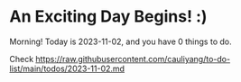 # An Exciting Day Begins! :)

Morning! Today is 2023-11-02, and you have 0 things to do.

Check https://raw.githubusercontent.com/cauliyang/to-do-list/main/todos/2023-11-02.md
